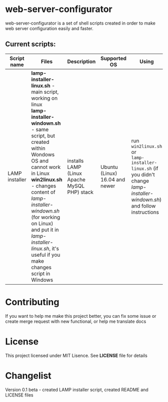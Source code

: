 # web-server-configurator

web-server-configurator is a set of shell scripts created in order to make web server configuration easily and faster.

## Current scripts:
| Script name | Files | Description | Supported OS | Using | 
| ----------- | ----- | ----------- | ------------ | ----- |
| LAMP installer | **lamp-installer-linux.sh** - main script, working on linux <br>**lamp-installer-windown.sh** - same script, but created within Wondows OS and cannot work in Linux <br>**win2linux.sh** - changes content of *lamp-installer-windown.sh* (for working on Linux) and put it in *lamp-installer-linux.sh*, it's useful if you make changes script in Windows | installs LAMP (Linux Apache MySQL PHP) stack | Ubuntu (Linux) 16.04 and newer | run <br>`win2linux.sh` <br>or <br>`lamp-installer-linux.sh` (if you didn't change *lamp-installer-windown.sh*) and follow instructions |


# Contributing
If you want to help me make this project better, you can fix some issue or create merge request with new functional, or help me translate docs

# License
This project licensed under MIT Lisence. See **LICENSE** file for details

# Changelist

Version 0.1 beta - created LAMP installer script, created README and LICENSE files
